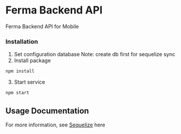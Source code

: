 # Ferma Backend API

Ferma Backend API for Mobile

### Installation
1. Set configuration database 
Note: create db first for sequelize sync
2. Install package
```
npm install
```
3. Start service
```
npm start
```

## Usage Documentation
For more information, see [Sequelize](https://sequelize.org/master/) here
